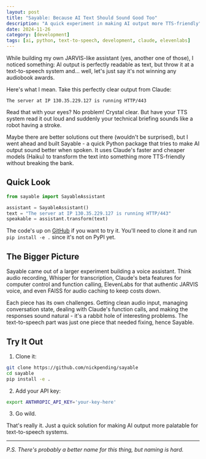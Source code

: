```yaml
---
layout: post
title: "Sayable: Because AI Text Should Sound Good Too"
description: "A quick experiment in making AI output more TTS-friendly"
date: 2024-11-26
category: [development]
tags: [ai, python, text-to-speech, development, claude, elevenlabs]
---
```


While building my own JARVIS-like assistant (yes, another one of those), I noticed something: AI output is perfectly readable as text, but throw it at a text-to-speech system and... well, let's just say it's not winning any audiobook awards.

Here's what I mean. Take this perfectly clear output from Claude:

```
The server at IP 130.35.229.127 is running HTTP/443
```

Read that with your eyes? No problem! Crystal clear. But have your TTS system read it out loud and suddenly your technical briefing sounds like a robot having a stroke.

Maybe there are better solutions out there (wouldn't be surprised), but I went ahead and built Sayable - a quick Python package that tries to make AI output sound better when spoken. It uses Claude's faster and cheaper models (Haiku) to transform the text into something more TTS-friendly without breaking the bank.

## Quick Look

```python
from sayable import SayableAssistant

assistant = SayableAssistant()
text = "The server at IP 130.35.229.127 is running HTTP/443"
speakable = assistant.transform(text)
```

The code's up on [GitHub](https://github.com/nickpending/sayable) if you want to try it. You'll need to clone it and run `pip install -e .` since it's not on PyPI yet.

## The Bigger Picture

Sayable came out of a larger experiment building a voice assistant. Think audio recording, Whisper for transcription, Claude's beta features for computer control and function calling, ElevenLabs for that authentic JARVIS voice, and even FAISS for audio caching to keep costs down. 

Each piece has its own challenges. Getting clean audio input, managing conversation state, dealing with Claude's function calls, and making the responses sound natural - it's a rabbit hole of interesting problems. The text-to-speech part was just one piece that needed fixing, hence Sayable.

## Try It Out

1. Clone it:
```bash
git clone https://github.com/nickpending/sayable
cd sayable
pip install -e .
```

2. Add your API key:
```bash
export ANTHROPIC_API_KEY='your-key-here'
```

3. Go wild.

That's really it. Just a quick solution for making AI output more palatable for text-to-speech systems.

---

*P.S. There's probably a better name for this thing, but naming is hard.*
